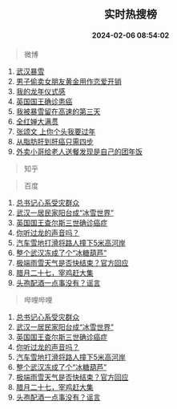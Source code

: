 <div align="center"><h2>实时热搜榜</h2><h4>2024-02-06 08:54:02</h4></div>

> 微博  

1. [武汉暴雪](https://s.weibo.com/weibo?q=%23%E6%AD%A6%E6%B1%89%E6%9A%B4%E9%9B%AA%23&t=31&band_rank=1&Refer=top)<br />
2. [男子偷卖女朋友黄金用作恋爱开销](https://s.weibo.com/weibo?q=%23%E7%94%B7%E5%AD%90%E5%81%B7%E5%8D%96%E5%A5%B3%E6%9C%8B%E5%8F%8B%E9%BB%84%E9%87%91%E7%94%A8%E4%BD%9C%E6%81%8B%E7%88%B1%E5%BC%80%E9%94%80%23&t=31&band_rank=2&Refer=top)<br />
3. [我的龙年仪式感](https://s.weibo.com/weibo?q=%23%E6%88%91%E7%9A%84%E9%BE%99%E5%B9%B4%E4%BB%AA%E5%BC%8F%E6%84%9F%23&t=31&band_rank=3&Refer=top)<br />
4. [英国国王确诊患癌](https://s.weibo.com/weibo?q=%23%E8%8B%B1%E5%9B%BD%E5%9B%BD%E7%8E%8B%E7%A1%AE%E8%AF%8A%E6%82%A3%E7%99%8C%23&t=31&band_rank=4&Refer=top)<br />
5. [我被暴雪留在高速的第三天](https://s.weibo.com/weibo?q=%E6%88%91%E8%A2%AB%E6%9A%B4%E9%9B%AA%E7%95%99%E5%9C%A8%E9%AB%98%E9%80%9F%E7%9A%84%E7%AC%AC%E4%B8%89%E5%A4%A9&t=31&band_rank=5&Refer=top)<br />
6. [全红婵大满贯](https://s.weibo.com/weibo?q=%E5%85%A8%E7%BA%A2%E5%A9%B5%E5%A4%A7%E6%BB%A1%E8%B4%AF&t=31&band_rank=6&Refer=top)<br />
7. [张颂文 上你个头我要过年](https://s.weibo.com/weibo?q=%E5%BC%A0%E9%A2%82%E6%96%87%20%E4%B8%8A%E4%BD%A0%E4%B8%AA%E5%A4%B4%E6%88%91%E8%A6%81%E8%BF%87%E5%B9%B4&t=31&band_rank=7&Refer=top)<br />
8. [从脂肪肝到肝癌只需四步](https://s.weibo.com/weibo?q=%23%E4%BB%8E%E8%84%82%E8%82%AA%E8%82%9D%E5%88%B0%E8%82%9D%E7%99%8C%E5%8F%AA%E9%9C%80%E5%9B%9B%E6%AD%A5%23&t=31&band_rank=8&Refer=top)<br />
9. [外卖小哥给老人送餐发现是自己的团年饭](https://s.weibo.com/weibo?q=%23%E5%A4%96%E5%8D%96%E5%B0%8F%E5%93%A5%E7%BB%99%E8%80%81%E4%BA%BA%E9%80%81%E9%A4%90%E5%8F%91%E7%8E%B0%E6%98%AF%E8%87%AA%E5%B7%B1%E7%9A%84%E5%9B%A2%E5%B9%B4%E9%A5%AD%23&t=31&band_rank=9&Refer=top)<br />

> 知乎  


> 百度  

1. [总书记心系受灾群众](https://www.baidu.com/s?wd=%E6%80%BB%E4%B9%A6%E8%AE%B0%E5%BF%83%E7%B3%BB%E5%8F%97%E7%81%BE%E7%BE%A4%E4%BC%97&sa=fyb_news&rsv_dl=fyb_news)<br />
2. [武汉一居民家阳台成“冰雪世界”](https://www.baidu.com/s?wd=%E6%AD%A6%E6%B1%89%E4%B8%80%E5%B1%85%E6%B0%91%E5%AE%B6%E9%98%B3%E5%8F%B0%E6%88%90%E2%80%9C%E5%86%B0%E9%9B%AA%E4%B8%96%E7%95%8C%E2%80%9D&sa=fyb_news&rsv_dl=fyb_news)<br />
3. [英国国王查尔斯三世确诊癌症](https://www.baidu.com/s?wd=%E8%8B%B1%E5%9B%BD%E5%9B%BD%E7%8E%8B%E6%9F%A5%E5%B0%94%E6%96%AF%E4%B8%89%E4%B8%96%E7%A1%AE%E8%AF%8A%E7%99%8C%E7%97%87&sa=fyb_news&rsv_dl=fyb_news)<br />
4. [你听过龙的声音吗？](https://www.baidu.com/s?wd=%E4%BD%A0%E5%90%AC%E8%BF%87%E9%BE%99%E7%9A%84%E5%A3%B0%E9%9F%B3%E5%90%97%EF%BC%9F&sa=fyb_news&rsv_dl=fyb_news)<br />
5. [汽车雪地打滑将路人撞下5米高河岸](https://www.baidu.com/s?wd=%E6%B1%BD%E8%BD%A6%E9%9B%AA%E5%9C%B0%E6%89%93%E6%BB%91%E5%B0%86%E8%B7%AF%E4%BA%BA%E6%92%9E%E4%B8%8B5%E7%B1%B3%E9%AB%98%E6%B2%B3%E5%B2%B8&sa=fyb_news&rsv_dl=fyb_news)<br />
6. [整个武汉冻成了个“冰糖葫芦”](https://www.baidu.com/s?wd=%E6%95%B4%E4%B8%AA%E6%AD%A6%E6%B1%89%E5%86%BB%E6%88%90%E4%BA%86%E4%B8%AA%E2%80%9C%E5%86%B0%E7%B3%96%E8%91%AB%E8%8A%A6%E2%80%9D&sa=fyb_news&rsv_dl=fyb_news)<br />
7. [极端雨雪天气是否快结束？官方回应](https://www.baidu.com/s?wd=%E6%9E%81%E7%AB%AF%E9%9B%A8%E9%9B%AA%E5%A4%A9%E6%B0%94%E6%98%AF%E5%90%A6%E5%BF%AB%E7%BB%93%E6%9D%9F%EF%BC%9F%E5%AE%98%E6%96%B9%E5%9B%9E%E5%BA%94&sa=fyb_news&rsv_dl=fyb_news)<br />
8. [腊月二十七，宰鸡赶大集](https://www.baidu.com/s?wd=%E8%85%8A%E6%9C%88%E4%BA%8C%E5%8D%81%E4%B8%83%EF%BC%8C%E5%AE%B0%E9%B8%A1%E8%B5%B6%E5%A4%A7%E9%9B%86&sa=fyb_news&rsv_dl=fyb_news)<br />
9. [头孢配酒一点事没有？谣言](https://www.baidu.com/s?wd=%E5%A4%B4%E5%AD%A2%E9%85%8D%E9%85%92%E4%B8%80%E7%82%B9%E4%BA%8B%E6%B2%A1%E6%9C%89%EF%BC%9F%E8%B0%A3%E8%A8%80&sa=fyb_news&rsv_dl=fyb_news)<br />

> 哔哩哔哩  

1. [总书记心系受灾群众](https://www.baidu.com/s?wd=%E6%80%BB%E4%B9%A6%E8%AE%B0%E5%BF%83%E7%B3%BB%E5%8F%97%E7%81%BE%E7%BE%A4%E4%BC%97&sa=fyb_news&rsv_dl=fyb_news)<br />
2. [武汉一居民家阳台成“冰雪世界”](https://www.baidu.com/s?wd=%E6%AD%A6%E6%B1%89%E4%B8%80%E5%B1%85%E6%B0%91%E5%AE%B6%E9%98%B3%E5%8F%B0%E6%88%90%E2%80%9C%E5%86%B0%E9%9B%AA%E4%B8%96%E7%95%8C%E2%80%9D&sa=fyb_news&rsv_dl=fyb_news)<br />
3. [英国国王查尔斯三世确诊癌症](https://www.baidu.com/s?wd=%E8%8B%B1%E5%9B%BD%E5%9B%BD%E7%8E%8B%E6%9F%A5%E5%B0%94%E6%96%AF%E4%B8%89%E4%B8%96%E7%A1%AE%E8%AF%8A%E7%99%8C%E7%97%87&sa=fyb_news&rsv_dl=fyb_news)<br />
4. [你听过龙的声音吗？](https://www.baidu.com/s?wd=%E4%BD%A0%E5%90%AC%E8%BF%87%E9%BE%99%E7%9A%84%E5%A3%B0%E9%9F%B3%E5%90%97%EF%BC%9F&sa=fyb_news&rsv_dl=fyb_news)<br />
5. [汽车雪地打滑将路人撞下5米高河岸](https://www.baidu.com/s?wd=%E6%B1%BD%E8%BD%A6%E9%9B%AA%E5%9C%B0%E6%89%93%E6%BB%91%E5%B0%86%E8%B7%AF%E4%BA%BA%E6%92%9E%E4%B8%8B5%E7%B1%B3%E9%AB%98%E6%B2%B3%E5%B2%B8&sa=fyb_news&rsv_dl=fyb_news)<br />
6. [整个武汉冻成了个“冰糖葫芦”](https://www.baidu.com/s?wd=%E6%95%B4%E4%B8%AA%E6%AD%A6%E6%B1%89%E5%86%BB%E6%88%90%E4%BA%86%E4%B8%AA%E2%80%9C%E5%86%B0%E7%B3%96%E8%91%AB%E8%8A%A6%E2%80%9D&sa=fyb_news&rsv_dl=fyb_news)<br />
7. [极端雨雪天气是否快结束？官方回应](https://www.baidu.com/s?wd=%E6%9E%81%E7%AB%AF%E9%9B%A8%E9%9B%AA%E5%A4%A9%E6%B0%94%E6%98%AF%E5%90%A6%E5%BF%AB%E7%BB%93%E6%9D%9F%EF%BC%9F%E5%AE%98%E6%96%B9%E5%9B%9E%E5%BA%94&sa=fyb_news&rsv_dl=fyb_news)<br />
8. [腊月二十七，宰鸡赶大集](https://www.baidu.com/s?wd=%E8%85%8A%E6%9C%88%E4%BA%8C%E5%8D%81%E4%B8%83%EF%BC%8C%E5%AE%B0%E9%B8%A1%E8%B5%B6%E5%A4%A7%E9%9B%86&sa=fyb_news&rsv_dl=fyb_news)<br />
9. [头孢配酒一点事没有？谣言](https://www.baidu.com/s?wd=%E5%A4%B4%E5%AD%A2%E9%85%8D%E9%85%92%E4%B8%80%E7%82%B9%E4%BA%8B%E6%B2%A1%E6%9C%89%EF%BC%9F%E8%B0%A3%E8%A8%80&sa=fyb_news&rsv_dl=fyb_news)<br />

